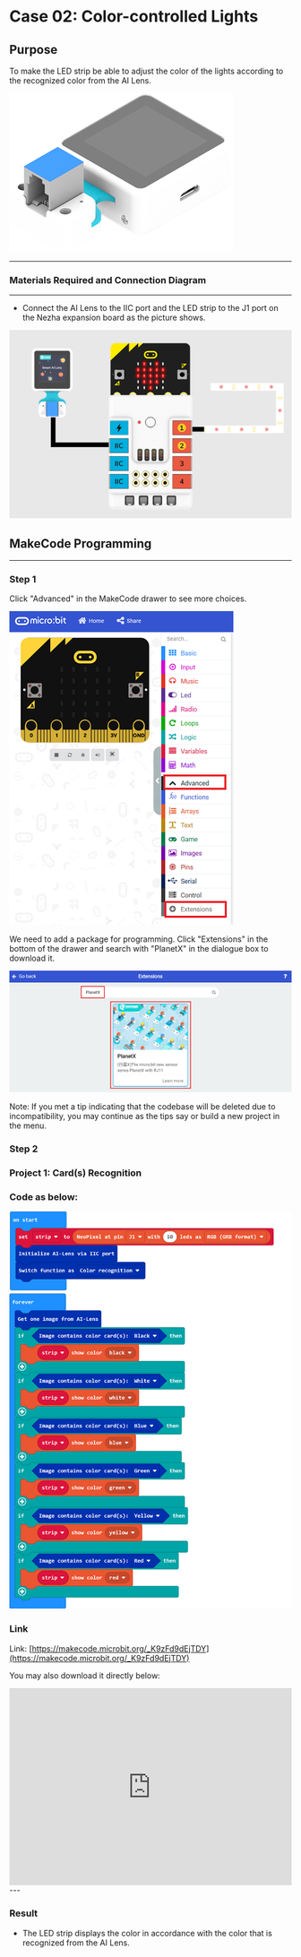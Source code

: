 # Case 02: Color-controlled Lights

## Purpose 
To make the LED strip be able to adjust the color of the lights according to the recognized color from the AI Lens. 

![](./images/05035_01.png)


---

### Materials Required and Connection Diagram
---

- Connect the AI Lens to the IIC port and the LED strip to the J1 port on the Nezha expansion board as the picture shows. 


![](./images/05035_02_03.png)



## MakeCode Programming 

---

### Step 1

Click "Advanced" in the MakeCode drawer to see more choices. 

![](./images/05001_04.png)

We need to add a package for programming. Click "Extensions" in the bottom of the drawer and search with "PlanetX" in the dialogue box to download it. 

![](./images/05001_05.png)

Note: If you met a tip indicating that the codebase will be deleted due to incompatibility, you may continue as the tips say or build a new project in the menu. 

### Step 2

### Project 1: Card(s) Recognition

### Code as below:

![](./images/05035_02_06.png)


### Link
Link: [https://makecode.microbit.org/_K9zFd9dEjTDY](https://makecode.microbit.org/_K9zFd9dEjTDY)

You may also download it directly below:

<div style="position:relative;height:0;padding-bottom:70%;overflow:hidden;"><iframe style="position:absolute;top:0;left:0;width:100%;height:100%;" src="https://makecode.microbit.org/#pub:_K9zFd9dEjTDY" frameborder="0" sandbox="allow-popups allow-forms allow-scripts allow-same-origin"></iframe></div>  
---

### Result
- The LED strip displays the color in accordance with the color that is recognized from the AI Lens. 

